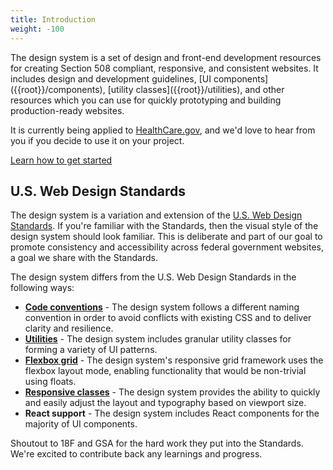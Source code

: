 ```yaml
---
title: Introduction
weight: -100
---
```


<p class="ds-text--lead">The design system is a set of design and front-end development resources for creating Section 508 compliant, responsive, and consistent websites. It includes design and development guidelines, [UI components]({{root}}/components), [utility classes]({{root}}/utilities), and other resources which you can use for quickly prototyping and building production-ready websites.</p>

It is currently being applied to [HealthCare.gov](https://www.healthcare.gov/), and we'd love to hear from you if you decide to use it on your project.

<a href="{{root}}/getting-started" class="ds-c-button ds-c-button--primary">Learn how to get started</a>

## U.S. Web Design Standards

The design system is a variation and extension of the [U.S. Web Design Standards](https://standards.usa.gov). If you're familiar with the Standards, then the visual style of the design system should look familiar. This is deliberate and part of our goal to promote consistency and accessibility across federal government websites, a goal we share with the Standards.

The design system differs from the U.S. Web Design Standards in the following ways:

- **[Code conventions]({{root}}/guidelines/code-conventions)** - The design system follows a different naming convention in order to avoid conflicts with existing CSS and to deliver clarity and resilience.
- **[Utilities]({{root}}/utilities)** - The design system includes granular utility classes for forming a variety of UI patterns.
- **[Flexbox grid]({{root}}/layout/grid)** - The design system's responsive grid framework uses the flexbox layout mode, enabling functionality that would be non-trivial using floats.
- **[Responsive classes]({{root}}/guidelines/responsive/)** - The design system provides the ability to quickly and easily adjust the layout and typography based on viewport size.
- **React support** - The design system includes React components for the majority of UI components.

Shoutout to 18F and GSA for the hard work they put into the Standards. We're excited to contribute back any learnings and progress.